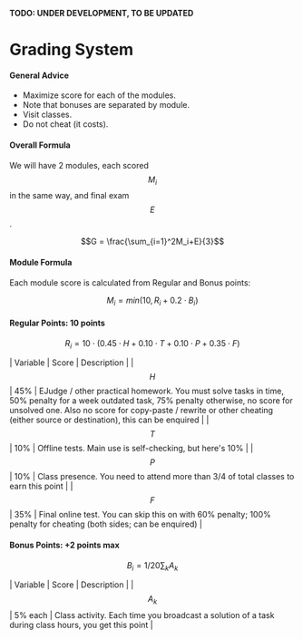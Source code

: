 <!---
The JavaScript code below is needed to suppport rendering of TeX formulas in GitHub Pages.

See this for kramdown:
https://mikelove.wordpress.com/2015/07/01/how-to-use-latex-math-in-rmd-to-display-properly-on-github-pages/
https://varunagrawal.github.io/2018/03/27/latex
https://stackoverflow.com/questions/26275645/how-to-support-latex-in-github-pages

This is a guideline to render formulas:
https://coderoad.ru/49970549/Проблема-рендеринга-некоторого-синтаксиса-latex-в-MathJax-с-Jekyll-на-github
-->
<script type="text/javascript" async
  src="https://cdnjs.cloudflare.com/ajax/libs/mathjax/2.7.5/MathJax.js?config=TeX-AMS-MML_HTMLorMML">
  MathJax.Hub.Config({
    tex2jax: {
      inlineMath: [['$$','$$'], ['\\(','\\)']],
      processEscapes: true
    }
  });
</script>

__TODO: UNDER DEVELOPMENT, TO BE UPDATED__
 
<!--- The present text is copied from https://uneex.ru/HSE/RatingFormula -->

# Grading System

#### General Advice

 * Maximize score for each of the modules.
 * Note that bonuses are separated by module.
 * Visit classes.
 * Do not cheat (it costs).

#### Overall Formula

We will have 2 modules, each scored $$M_i$$ in the same way, and final exam $$E$$.

$$G = \frac{\sum_{i=1}^2M_i+E}{3}$$

#### Module Formula

Each module score is calculated from Regular and Bonus points:

$$M_i = min(10, R_i + 0.2\cdot B_i)$$

#### Regular Points: 10 points

$$R_i = 10\cdot (0.45\cdot H + 0.10\cdot T + 0.10\cdot P + 0.35\cdot F)$$

| Variable | Score   | Description |
| $$H$$    | 45%     | EJudge / other practical homework. You must solve tasks in time, 50% penalty for a week outdated task, 75% penalty otherwise, no score for unsolved one. Also no score for copy-paste / rewrite or other cheating (either source or destination), this can be enquired |
| $$T$$    | 10%     | Offline tests. Main use is self-checking, but here's 10% |
| $$P$$    | 10%     | Class presence. You need to attend more than 3/4 of total classes to earn this point |
| $$F$$    | 35%     | Final online test. You can skip this on with 60% penalty; 100% penalty for cheating (both sides; can be enquired) |

#### Bonus Points: +2 points max

$$B_i = 1/20\sum_k A_k$$

| Variable | Score   | Description |
| $$A_k$$  | 5% each | Class activity. Each time you broadcast a solution of a task during class hours, you get this point |
